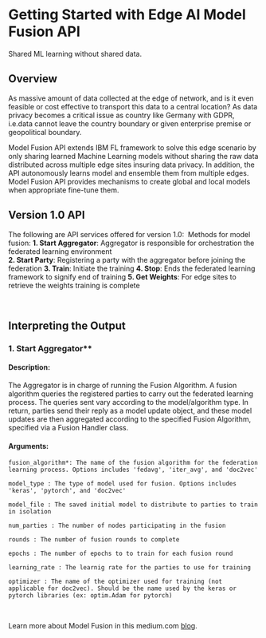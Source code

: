 # Getting Started with Edge AI Model Fusion API 
Shared ML learning without shared data.

## Overview
As massive amount of data collected at the edge of network, and is it even feasible or cost effective to transport this data to a central location? As data privacy becomes a critical issue as country like Germany with GDPR, i.e.data cannot leave the country boundary or given enterprise premise or geopolitical boundary.

Model Fusion API extends IBM FL framework to solve this edge scenario by only sharing learned Machine Learning models without sharing the raw data distributed across multiple edge sites insuring data privacy.  In addition, the API autonomously learns model and ensemble them from multiple edges. Model Fusion API provides mechanisms to create global and local models when appropriate fine-tune them.

## Version 1.0 API
The following are API services offered for version 1.0:
​
Methods for model fusion:
**1. Start Aggregator**: Aggregator is responsible for orchestration the federated learning environment  
**2. Start Party**: Registering a party with the aggregator before joining the federation
**3. Train**: Initiate the training
**4. Stop**: Ends the federated learning framework to signify end of training
**5. Get Weights**: For edge sites to retrieve the weights training is complete

​
## Interpreting the Output

### 1. Start Aggregator**
#### Description:
The Aggregator is in charge of running the Fusion Algorithm. A fusion algorithm queries the registered parties to carry out the federated learning process. The queries sent vary according to the model/algorithm type. In return, parties send their reply as a model update object, and these model updates are then aggregated according to the specified Fusion Algorithm, specified via a Fusion Handler class.
#### Arguments:
```
fusion_algorithm*: The name of the fusion algorithm for the federation learning process. Options includes 'fedavg', 'iter_avg', and 'doc2vec'

model_type : The type of model used for fusion. Options includes 'keras', 'pytorch', and 'doc2vec'

model_file : The saved initial model to distribute to parties to train in isolation

num_parties : The number of nodes participating in the fusion

rounds : The number of fusion rounds to complete

epochs : The number of epochs to to train for each fusion round

learning_rate : The learnig rate for the parties to use for training

optimizer : The name of the optimizer used for training (not applicable for doc2vec). Should be the name used by the keras or pytorch libraries (ex: optim.Adam for pytorch)
```
​

Learn more about Model Fusion in this medium.com [blog](https://sw-ibm.medium.com/?p=df2cff3ac20d).

